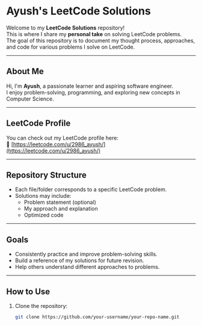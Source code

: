 # Ayush's LeetCode Solutions

Welcome to my **LeetCode Solutions** repository!  
This is where I share my **personal take** on solving LeetCode problems.  
The goal of this repository is to document my thought process, approaches, and code for various problems I solve on LeetCode.

---

## About Me
Hi, I'm **Ayush**, a passionate learner and aspiring software engineer.  
I enjoy problem-solving, programming, and exploring new concepts in Computer Science.

---

## LeetCode Profile
You can check out my LeetCode profile here:  
🔗 [https://leetcode.com/u/2986_ayush/](https://leetcode.com/u/2986_ayush/)

---

## Repository Structure
- Each file/folder corresponds to a specific LeetCode problem.
- Solutions may include:
  - Problem statement (optional)
  - My approach and explanation
  - Optimized code

---

## Goals
- Consistently practice and improve problem-solving skills.
- Build a reference of my solutions for future revision.
- Help others understand different approaches to problems.

---

## How to Use
1. Clone the repository:
   ```bash
   git clone https://github.com/your-username/your-repo-name.git
